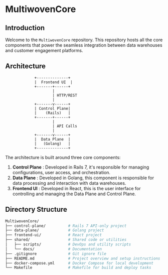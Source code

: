 # MultiwovenCore

## Introduction

Welcome to the `MultiwovenCore` repository. This repository hosts all the core components that power the seamless integration between data warehouses and customer engagement platforms.

## Architecture

                 +--------------+
                 |  Frontend UI  |
                 +-------+------+
                         |
                         | HTTP/REST
                         |
                 +-------v------+
                 | Control Plane|
                 |    (Rails)   |
                 +-------+------+
                         |
                         | API Calls
                         |
                 +-------v------+
                 |  Data Plane  |
                 |   (Golang)   |
                 +--------------+


The architecture is built around three core components: 
1. **Control Plane** : Developed in Rails 7, it's responsible for managing configurations, user access, and orchestration. 
2. **Data Plane** : Developed in Golang, this component is responsible for data processing and interaction with data warehouses. 
3. **Frontend UI** : Developed in React, this is the user interface for controlling and managing the Data Plane and Control Plane.
   
## Directory Structure

```graphql
MultiwovenCore/
├── control-plane/          # Rails 7 API-only project
├── data-plane/             # Golang project
├── frontend-ui/            # React project
├── shared/                 # Shared code or utilities
│   ├── scripts/            # DevOps and utility scripts
│   └── docs/               # Documentation
├── .gitignore              # Git ignore file
├── README.md               # Project overview and setup instructions
├── docker-compose.yml      # Docker Compose for local development
└── Makefile                # Makefile for build and deploy tasks
```

